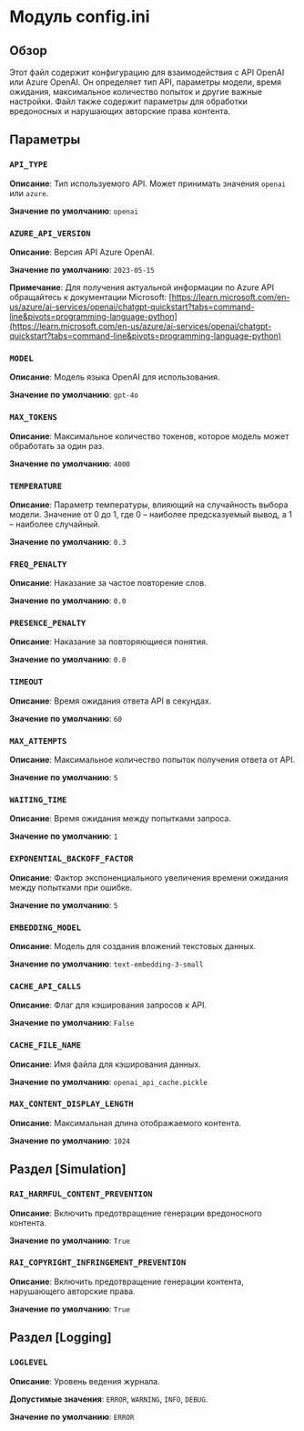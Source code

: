 # Модуль config.ini

## Обзор

Этот файл содержит конфигурацию для взаимодействия с API OpenAI или Azure OpenAI. Он определяет тип API, параметры модели, время ожидания, максимальное количество попыток и другие важные настройки.  Файл также содержит параметры для обработки вредоносных и нарушающих авторские права контента.


## Параметры

### `API_TYPE`

**Описание**: Тип используемого API.  Может принимать значения `openai` или `azure`.

**Значение по умолчанию**: `openai`

### `AZURE_API_VERSION`

**Описание**: Версия API Azure OpenAI.

**Значение по умолчанию**: `2023-05-15`

**Примечание**:  Для получения актуальной информации по Azure API обращайтесь к документации Microsoft: [https://learn.microsoft.com/en-us/azure/ai-services/openai/chatgpt-quickstart?tabs=command-line&pivots=programming-language-python](https://learn.microsoft.com/en-us/azure/ai-services/openai/chatgpt-quickstart?tabs=command-line&pivots=programming-language-python)

### `MODEL`

**Описание**: Модель языка OpenAI для использования.

**Значение по умолчанию**: `gpt-4o`


### `MAX_TOKENS`

**Описание**: Максимальное количество токенов, которое модель может обработать за один раз.

**Значение по умолчанию**: `4000`

### `TEMPERATURE`

**Описание**: Параметр температуры, влияющий на случайность выбора модели. Значение от 0 до 1, где 0 – наиболее предсказуемый вывод, а 1 – наиболее случайный.

**Значение по умолчанию**: `0.3`

### `FREQ_PENALTY`

**Описание**: Наказание за частое повторение слов.

**Значение по умолчанию**: `0.0`


### `PRESENCE_PENALTY`

**Описание**: Наказание за повторяющиеся понятия.

**Значение по умолчанию**: `0.0`

### `TIMEOUT`

**Описание**: Время ожидания ответа API в секундах.

**Значение по умолчанию**: `60`

### `MAX_ATTEMPTS`

**Описание**: Максимальное количество попыток получения ответа от API.

**Значение по умолчанию**: `5`


### `WAITING_TIME`

**Описание**: Время ожидания между попытками запроса.

**Значение по умолчанию**: `1`

### `EXPONENTIAL_BACKOFF_FACTOR`

**Описание**: Фактор экспоненциального увеличения времени ожидания между попытками при ошибке.

**Значение по умолчанию**: `5`


### `EMBEDDING_MODEL`

**Описание**: Модель для создания вложений текстовых данных.

**Значение по умолчанию**: `text-embedding-3-small`


### `CACHE_API_CALLS`

**Описание**: Флаг для кэширования запросов к API.

**Значение по умолчанию**: `False`


### `CACHE_FILE_NAME`

**Описание**: Имя файла для кэширования данных.

**Значение по умолчанию**: `openai_api_cache.pickle`


### `MAX_CONTENT_DISPLAY_LENGTH`

**Описание**: Максимальная длина отображаемого контента.

**Значение по умолчанию**: `1024`


## Раздел [Simulation]

### `RAI_HARMFUL_CONTENT_PREVENTION`

**Описание**: Включить предотвращение генерации вредоносного контента.

**Значение по умолчанию**: `True`


### `RAI_COPYRIGHT_INFRINGEMENT_PREVENTION`

**Описание**: Включить предотвращение генерации контента, нарушающего авторские права.

**Значение по умолчанию**: `True`



## Раздел [Logging]

### `LOGLEVEL`

**Описание**: Уровень ведения журнала.

**Допустимые значения**: `ERROR`, `WARNING`, `INFO`, `DEBUG`.

**Значение по умолчанию**: `ERROR`
